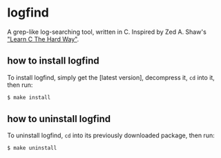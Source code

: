 # logfind

A grep-like log-searching tool, written in C.
Inspired by Zed A. Shaw's ["Learn C The Hard Way"](https://learncodethehardway.org/c/).

## how to install logfind

To install logfind, simply get the [latest version], decompress it, `cd` into it, then run:

```bash
$ make install
```

## how to uninstall logfind

To uninstall logfind, `cd` into its previously downloaded package, then run:

```bash
$ make uninstall
```
